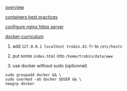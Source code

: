 [overview](https://medium.com/swlh/wordpress-deployment-with-nginx-php-fpm-and-mariadb-using-docker-compose-55f59e5c1a)

[containers best practices](https://cloud.google.com/architecture/best-practices-for-building-containers)

[configure nginx https server](https://nginx.org/en/docs/http/configuring_https_servers.html)

[docker-curriculum](https://docker-curriculum.com/)

1. add `127.0.0.1 localhost trobin.42.fr` to `/etc/hosts`

2. put some `index.html` into `/home/trobin/data/www`

3. use docker without sudo (optionnal)

```
sudo groupadd docker && \
sudo usermod -aG docker $USER && \
newgrp docker
```

